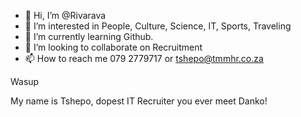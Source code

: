 - 👋 Hi, I’m @Rivarava
- 👀 I’m interested in People, Culture, Science, IT, Sports, Traveling
- 🌱 I’m currently learning Github.
- 💞️ I’m looking to collaborate on Recruitment 
- 📫 How to reach me 079 2779717 or tshepo@tmmhr.co.za

Wasup 

My name is Tshepo, dopest IT Recruiter you ever meet Danko!
<!---
Rivarava/Rivarava is a ✨ special ✨ repository because its `README.md` (this file) appears on your GitHub profile.
You can click the Preview link to take a look at your changes.
--->
